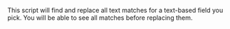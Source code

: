 This script will find and replace all text matches for a text-based field you pick. You will be able to see all matches before replacing them.

